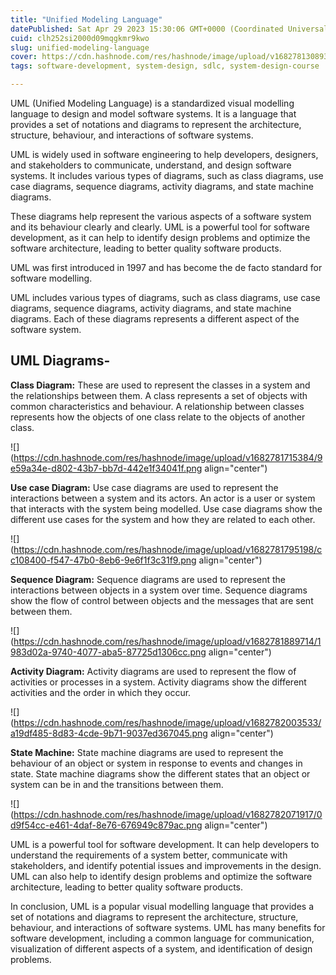 ```yaml
---
title: "Unified Modeling Language"
datePublished: Sat Apr 29 2023 15:30:06 GMT+0000 (Coordinated Universal Time)
cuid: clh252si2000d09mqgkmr9kwo
slug: unified-modeling-language
cover: https://cdn.hashnode.com/res/hashnode/image/upload/v1682781308939/d66a0201-2889-434c-a7fa-87717629847e.png
tags: software-development, system-design, sdlc, system-design-course

---
```


UML (Unified Modeling Language) is a standardized visual modelling language to design and model software systems. It is a language that provides a set of notations and diagrams to represent the architecture, structure, behaviour, and interactions of software systems.

UML is widely used in software engineering to help developers, designers, and stakeholders to communicate, understand, and design software systems. It includes various types of diagrams, such as class diagrams, use case diagrams, sequence diagrams, activity diagrams, and state machine diagrams.

These diagrams help represent the various aspects of a software system and its behaviour clearly and clearly. UML is a powerful tool for software development, as it can help to identify design problems and optimize the software architecture, leading to better quality software products.

UML was first introduced in 1997 and has become the de facto standard for software modelling.

UML includes various types of diagrams, such as class diagrams, use case diagrams, sequence diagrams, activity diagrams, and state machine diagrams. Each of these diagrams represents a different aspect of the software system.

## UML Diagrams-

**Class Diagram:** These are used to represent the classes in a system and the relationships between them. A class represents a set of objects with common characteristics and behaviour. A relationship between classes represents how the objects of one class relate to the objects of another class.

![](https://cdn.hashnode.com/res/hashnode/image/upload/v1682781715384/9e59a34e-d802-43b7-bb7d-442e1f34041f.png align="center")

**Use case Diagram:** Use case diagrams are used to represent the interactions between a system and its actors. An actor is a user or system that interacts with the system being modelled. Use case diagrams show the different use cases for the system and how they are related to each other.

![](https://cdn.hashnode.com/res/hashnode/image/upload/v1682781795198/cc108400-f547-47b0-8eb6-9e6f1f3c31f9.png align="center")

**Sequence Diagram:** Sequence diagrams are used to represent the interactions between objects in a system over time. Sequence diagrams show the flow of control between objects and the messages that are sent between them.

![](https://cdn.hashnode.com/res/hashnode/image/upload/v1682781889714/1983d02a-9740-4077-aba5-87725d1306cc.png align="center")

**Activity Diagram:** Activity diagrams are used to represent the flow of activities or processes in a system. Activity diagrams show the different activities and the order in which they occur.

![](https://cdn.hashnode.com/res/hashnode/image/upload/v1682782003533/a19df485-8d83-4cde-9b71-9037ed367045.png align="center")

**State Machine:** State machine diagrams are used to represent the behaviour of an object or system in response to events and changes in state. State machine diagrams show the different states that an object or system can be in and the transitions between them.

![](https://cdn.hashnode.com/res/hashnode/image/upload/v1682782071917/0d9f54cc-e461-4daf-8e76-676949c879ac.png align="center")

UML is a powerful tool for software development. It can help developers to understand the requirements of a system better, communicate with stakeholders, and identify potential issues and improvements in the design. UML can also help to identify design problems and optimize the software architecture, leading to better quality software products.

In conclusion, UML is a popular visual modelling language that provides a set of notations and diagrams to represent the architecture, structure, behaviour, and interactions of software systems. UML has many benefits for software development, including a common language for communication, visualization of different aspects of a system, and identification of design problems.